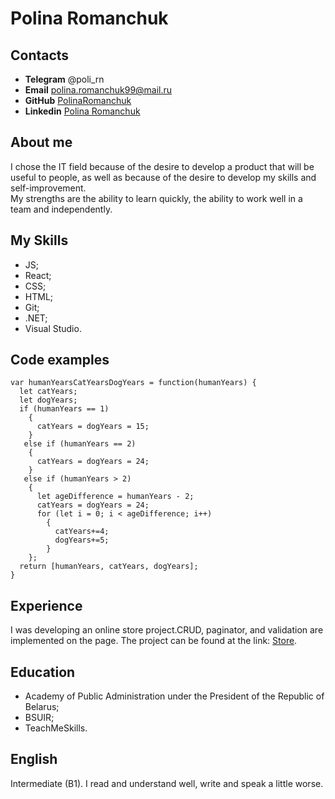 # Polina Romanchuk  
## Contacts  
* **Telegram** @poli_rn
* **Email** polina.romanchuk99@mail.ru
* **GitHub** [PolinaRomanchuk](https://github.com/PolinaRomanchuk)
* **Linkedin** [Polina Romanchuk](https://www.linkedin.com/in/polina-romanchuk-2b2543286/)

## About me
I chose the IT field because of the desire to develop a product that will be useful to people, as well as because of the desire to develop my skills and self-improvement.   
My strengths are the ability to learn quickly, the ability to work well in a team and independently.

## My Skills
* JS; 
* React;
* CSS;
* HTML;
* Git;
* .NET; 
* Visual Studio.

## Code examples

``` JS
var humanYearsCatYearsDogYears = function(humanYears) {
  let catYears;
  let dogYears;
  if (humanYears == 1)
    {
      catYears = dogYears = 15;
    }
   else if (humanYears == 2)
    {
      catYears = dogYears = 24;
    }
   else if (humanYears > 2)
    {
      let ageDifference = humanYears - 2;
      catYears = dogYears = 24;
      for (let i = 0; i < ageDifference; i++)
        {
          catYears+=4;
          dogYears+=5;
        }
    };
  return [humanYears, catYears, dogYears];
}
```

## Experience
I was developing an online store project.CRUD, paginator, and validation are implemented on the page.
The project can be found at the link: [Store](https://github.com/PolinaRomanchuk/MyHealthyFood).

## Education
* Academy of Public Administration under the President of the Republic of Belarus;
* BSUIR;
* TeachMeSkills.

## English
Intermediate (B1). I read and understand well, write and speak a little worse.


